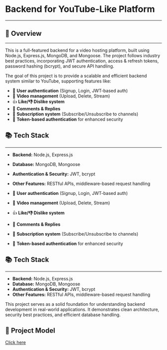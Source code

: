 # **Backend for YouTube-Like Platform**  
---
## **🚀 Overview**  
---
This is a full-featured backend for a video hosting platform, built using Node.js, Express.js, MongoDB, and Mongoose. The project follows industry best practices, incorporating JWT authentication, access & refresh tokens, password hashing (bcrypt), and secure API handling.

The goal of this project is to provide a scalable and efficient backend system similar to YouTube, supporting features like:

- 🔑 **User authentication** (Signup, Login, JWT-based auth)  
- 🎥 **Video management** (Upload, Delete, Stream)  
- 👍 **Like/👎 Dislike system**  
- 💬 **Comments & Replies**  
- 📢 **Subscription system** (Subscribe/Unsubscribe to channels)  
- 🔄 **Token-based authentication** for enhanced security  

## **📚 Tech Stack**  
---
- **Backend:** Node.js, Express.js  
- **Database:** MongoDB, Mongoose  
- **Authentication & Security:** JWT, bcrypt  
- **Other Features:** RESTful APIs, middleware-based request handling  

- 🔑 **User authentication** (Signup, Login, JWT-based auth)  
- 🎥 **Video management** (Upload, Delete, Stream)  
- 👍 **Like/👎 Dislike system**  
- 💬 **Comments & Replies**  
- 📢 **Subscription system** (Subscribe/Unsubscribe to channels)  
- 🔄 **Token-based authentication** for enhanced security  

## **📚 Tech Stack**  
---
- **Backend:** Node.js, Express.js  
- **Database:** MongoDB, Mongoose  
- **Authentication & Security:** JWT, bcrypt  
- **Other Features:** RESTful APIs, middleware-based request handling  

This project serves as a solid foundation for understanding backend development in real-world applications. It demonstrates clean architecture, security best practices, and efficient database handling.

## **🔗 Project Model**  
[Click here](https://app.eraser.io/workspace/YtPqZ1VogxGy1jzIDkzj)
